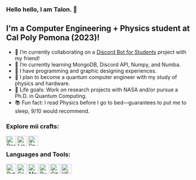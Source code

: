 ### Hello hello, I am Talon. 🐢
## I'm a Computer Engineering + Physics student at Cal Poly Pomona (2023)!

- 🤖 I’m currently collaborating on a [Discord Bot for Students][website] project with my friend!
- 🐢 I’m currently learning MongoDB, Discord API, Numpy, and Numba.
- 🎨 I have programming and graphic designing experiences.
- 🚀 I plan to become a quantum computer engineer with my study of physics and hardware.
- 🌌 Life goals: Work on research projects with NASA and/or pursue a Ph.D. in Quantum Computing.
- 📚 Fun fact: I read Physics before I go to bed—guarantees to put me to sleep, 9/10 would recommend.


### Explore mii crafts:

[<img align="left" alt="Portfolio" width="27px" src="https://img.icons8.com/nolan/64/domain.png" />][portfolio]
[<img align="left" alt="LinkedIn" width="27px" src="https://img.icons8.com/nolan/64/linkedin.png" />][linkedin]
[<img align="left" alt="Spotify" width="27px" src="https://img.icons8.com/nolan/64/spotify.png" />][spotify]

<br />

### Languages and Tools:

<img align="left" alt="Python" width="27px" src="https://img.icons8.com/color/48/000000/python.png" />
<img align="left" alt="C/C++" width="27px" src="https://img.icons8.com/color/48/000000/c-plus-plus-logo.png" />
<img align="left" alt="MongoDB" width="27px" src="https://img.icons8.com/color/48/000000/mongodb.png" />
<img align="left" alt="PyQt5" width="27px" src="https://img.icons8.com/ios-filled/50/000000/qt.png" />
<img align="left" alt="GitHub" width="27px" src="https://img.icons8.com/nolan/64/github.png" />
<img align="left" alt="VSC" width="27px" src="https://img.icons8.com/fluent/48/000000/visual-studio-code-2019.png" />

<br />
<br />


[website]: https://github.com/KuzscoTech/cppbot2020
[portfolio]: https://talonee.github.io/
[linkedin]: https://linkedin.com/in/Talonee
[spotify]: https://open.spotify.com/playlist/2K0PgNfFwPUUUFCEktLFDX?si=rpz7tFLGSFK39bG7VOcETw
